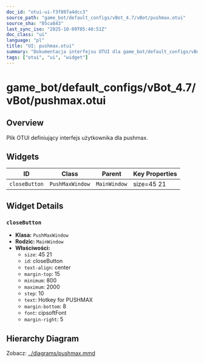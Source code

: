 ```yaml
---
doc_id: "otui-ui-f3f897a4dcc3"
source_path: "game_bot/default_configs/vBot_4.7/vBot/pushmax.otui"
source_sha: "05ca843"
last_sync_iso: "2025-10-09T05:40:51Z"
doc_class: "ui"
language: "pl"
title: "UI: pushmax.otui"
summary: "Dokumentacja interfejsu OTUI dla game_bot/default_configs/vBot_4.7/vBot/pushmax.otui"
tags: ["otui", "ui", "widget"]
---
```


# game_bot/default_configs/vBot_4.7/vBot/pushmax.otui

## Overview

Plik OTUI definiujący interfejs użytkownika dla pushmax.

## Widgets

| ID | Class | Parent | Key Properties |
|----|-------|--------|----------------|
| `closeButton` | `PushMaxWindow` | `MainWindow` | size=45 21 |

## Widget Details

### `closeButton`

- **Klasa:** `PushMaxWindow`
- **Rodzic:** `MainWindow`
- **Właściwości:**
  - `size`: 45 21
  - `id`: closeButton
  - `text-align`: center
  - `margin-top`: 15
  - `minimum`: 800
  - `maximum`: 2000
  - `step`: 10
  - `text`: Hotkey for PUSHMAX
  - `margin-bottom`: 8
  - `font`: cipsoftFont
  - `margin-right`: 5

## Hierarchy Diagram

Zobacz: [../diagrams/pushmax.mmd](../diagrams/pushmax.mmd)
